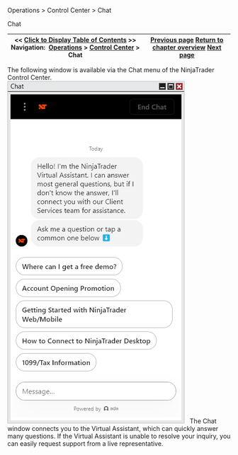 ﻿
Operations \> Control Center \> Chat

Chat

| \<\< [Click to Display Table of Contents](chat.md) \>\> **Navigation:**     [Operations](operations.md) \> [Control Center](control_center.md) \> Chat | [Previous page](help_menu.md) [Return to chapter overview](control_center.md) [Next page](orders_tab.md) |
| --- | --- |
The following window is available via the Chat menu of the NinjaTrader Control Center.
 
![chat](chat.png)
 
The Chat window connects you to the Virtual Assistant, which can quickly answer many questions. If the Virtual Assistant is unable to resolve your inquiry, you can easily request support from a live representative.
